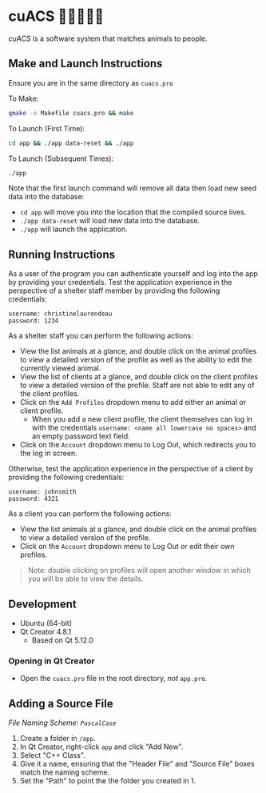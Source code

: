 # cuACS  🐶🐱🐰👩‍💻
_cuACS_ is a software system that matches animals to people.

## Make and Launch Instructions
Ensure you are in the same directory as `cuacs.pro`

To Make:
```bash
qmake -o Makefile cuacs.pro && make
```

To Launch (First Time):
```bash
cd app && ./app data-reset && ./app
```

To Launch (Subsequent Times):
```bash
./app
```

Note that the first launch command will remove all data then load new seed data into the database:
* `cd app` will move you into the location that the compiled source lives.
* `./app data-reset` will load new data into the database.
* `./app` will launch the application.

## Running Instructions
As a user of the program you can authenticate yourself and log into the app by providing your credentials. Test the application experience in the perspective of a shelter staff member by providing the following credentials:
```
username: christinelaurendeau
password: 1234
```
As a shelter staff you can perform the following actions:
* View the list animals at a glance, and double click on the animal profiles to view a detailed version of the profile as well as the ability to edit the currently viewed animal.
* View the list of clients at a glance, and double click on the client profiles to view a detailed version of the profile. Staff are not able to edit any of the client profiles.
* Click on the `Add Profiles` dropdown menu to add either an animal or client profile.
  * When you add a new client profile, the client themselves can log in with the credentials `username: <name all lowercase no spaces>` and an empty password text field.
* Click on the `Account` dropdown menu to Log Out, which redirects you to the log in screen.

Otherwise, test the application experience in the perspective of a client by providing the following credentials:
```
username: johnsmith
password: 4321
```
As a client you can perform the following actions:
* View the list animals at a glance, and double click on the animal profiles to view a detailed version of the profile.
* Click on the `Account` dropdown menu to Log Out or edit their own profiles.

> Note: double clicking on profiles will open another window in which you will be able to view the details.

## Development
* Ubuntu (64-bit)
* Qt Creator 4.8.1
  * Based on Qt 5.12.0
  
### Opening in Qt Creator
* Open the `cuacs.pro` file in the root directory, _not_ `app.pro`.
  
## Adding a Source File
_File Naming Scheme: `PascalCase`_
1. Create a folder in `/app`.
2. In Qt Creator, right-click `app` and click "Add New".
3. Select "C++ Class".
4. Give it a name, ensuring that the "Header File" and "Source File" boxes match the naming scheme.
5. Set the "Path" to point the the folder you created in 1.
